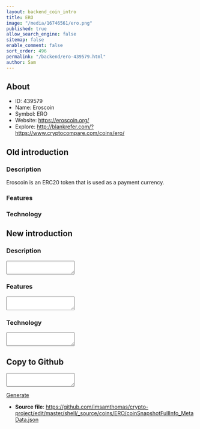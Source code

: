 ```yaml
---
layout: backend_coin_intro
title: ERO
image: "/media/16746561/ero.png"
published: true
allow_search_engine: false
sitemap: false
enable_comment: false
sort_order: 496
permalink: "/backend/ero-439579.html"
author: Sam
---
```


## About

- ID: 439579
- Name: Eroscoin
- Symbol: ERO
- Website: https://eroscoin.org/
- Explore: http://blankrefer.com/?https://www.cryptocompare.com/coins/ero/


## Old introduction

### Description

<p><span>Eroscoin is an ERC20 token that is used as a payment currency.</span></p>

### Features


### Technology




## New introduction


### Description
<textarea id="meta_description" name="description"></textarea>

### Features
<textarea id="meta_features" name="features"></textarea>

### Technology
<textarea id="meta_technology" name="technology"></textarea>


## Copy to Github

<textarea id="coinsnapshotfullinfo_metadata"></textarea>

<a href="#gen" onclick="generateMetaDatJson()">Generate</a>

- **Source file**: <a href="https://github.com/imsamthomas/crypto-project/edit/master/shell/_source/coins/ERO/coinSnapshotFullInfo_MetaData.json">https://github.com/imsamthomas/crypto-project/edit/master/shell/_source/coins/ERO/coinSnapshotFullInfo_MetaData.json</a>

